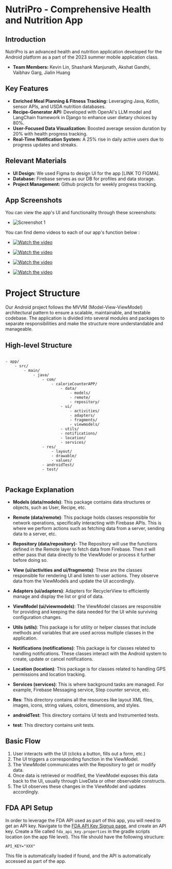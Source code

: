# NutriPro - Comprehensive Health and Nutrition App

## Introduction

NutriPro is an advanced health and nutrition application developed for the Android platform as a part of the 2023 summer mobile application class.

- **Team Members:** Kevin Lin, Shashank Manjunath, Akshat Gandhi, Vaibhav Garg, Jialin Huang

## Key Features

- **Enriched Meal Planning & Fitness Tracking:** Leveraging Java, Kotlin, sensor APIs, and USDA nutrition databases.
- **Recipe-Generator API:** Developed with OpenAI's LLM model and LangChain framework in Django to enhance user dietary choices by 80%.
- **User-Focused Data Visualization:** Boosted average session duration by 20% with health progress tracking.
- **Real-Time Notification System:** A 25% rise in daily active users due to progress updates and streaks.

## Relevant Materials

- **UI Design:** We used Figma to design UI for the app [LINK TO FIGMA].
- **Database:** Firebase serves as our DB for profiles and data storage.
- **Project Management:** Github projects for weekly progress tracking.


## App Screenshots

You can view the app's UI and functionality through these screenshots:
- ![Screenshot 1](YOUR_DIRECT_LINK_TO_THE_FIRST_IMAGE)


You can find demo videos to each of our app's function below :
- [![Watch the video](https://drive.google.com/thumbnail?id=1RUxqWsPzGAcASO2222b6jLFMDcEur08M)](https://drive.google.com/file/d/1fv67ecVU1hjA6DYyzNSaZRg_QjeuEhbm/view?usp=sharing)

- [![Watch the video](https://PLACEHOLDER_IMAGE_URL.png)](https://drive.google.com/file/d/1HV4COHL0g7GJMJPm6bFEQhG5-oVeF5Q7/view?usp=sharing)

- [![Watch the video](https://PLACEHOLDER_IMAGE_URL.png)](https://drive.google.com/file/d/12GSYzeIe36NF_FINL0q6Lvfrhv1BXIKN/view?usp=sharing)

- [![Watch the video](https://PLACEHOLDER_IMAGE_URL.png)](https://drive.google.com/file/d/18HL7L_hmJ9wf-siU3uzEUQMCRZ421SAt/view?usp=sharing)





# Project Structure

Our Android project follows the MVVM (Model-View-ViewModel) architectural pattern to ensure a scalable, maintainable, and testable codebase. The application is divided into several modules and packages to separate responsibilities and make the structure more understandable and manageable.

## High-level Structure

```

- app/
	- src/
		- main/
			- java/
				- com/
					- calorieCounterAPP/
						- data/
							- models/
							- remote/
							- repository/
						- ui/
							- activities/
							- adapters/
							- fragments/
							- viewmodels/
						- utils/
						- notifications/
						- location/
						- services/
				- res/
					- layout/
					- drawable/
					- values/
				- androidTest/
				- test/


```

## Package Explanation

- **Models (data/models)**: This package contains data structures or objects, such as User, Recipe, etc.

- **Remote (data/remote)**: This package holds classes responsible for network operations, specifically interacting with Firebase APIs. This is where we perform actions such as fetching data from a server, sending data to a server, etc.

- **Repository (data/repository)**- The Repository will use the functions defined in the Remote layer to fetch data from Firebase. Then it will either pass that data directly to the ViewModel or process it further before doing so.

- **View (ui/activities and ui/fragments)**: These are the classes responsible for rendering UI and listen to user actions. They observe data from the ViewModels and update the UI accordingly.

- **Adapters (ui/adapters)**: Adapters for RecyclerView to efficiently manage and display the list or grid of data.

- **ViewModel (ui/viewmodels)**: The ViewModel classes are responsible for providing and keeping the data needed for the UI while surviving configuration changes.

- **Utils (utils)**: This package is for utility or helper classes that include methods and variables that are used across multiple classes in the application.

- **Notifications (notifications)**: This package is for classes related to handling notifications. These classes interact with the Android system to create, update or cancel notifications.

- **Location (location)**: This package is for classes related to handling GPS permissions and location tracking.

- **Services (services)**: This is where background tasks are managed. For example, Firebase Messaging service, Step counter service, etc.

- **Res**: This directory contains all the resources like layout XML files, images, icons, string values, colors, dimensions, and styles.

- **androidTest**: This directory contains UI tests and Instrumented tests.

- **test**: This directory contains unit tests.

## Basic Flow

1. User interacts with the UI (clicks a button, fills out a form, etc.)
2. The UI triggers a corresponding function in the ViewModel.
3. The ViewModel communicates with the Repository to get or modify data.
4. Once data is retrieved or modified, the ViewModel exposes this data back to the UI, usually through LiveData or other observable constructs.
5. The UI observes these changes in the ViewModel and updates accordingly.

## FDA API Setup

In order to leverage the FDA API used as part of this app, you will need to get
an API key. Navigate to the [FDA API Key Signup
page](https://fdc.nal.usda.gov/api-key-signup.html), and create an API key.
Create a file called `fda_api_key.properties` in the gradle scripts location (on the app file level).
This file should have the following structure:

```
API_KEY="XXX"
```

This file is automatically loaded if found, and the API is automatically
accessed as part of the app.

